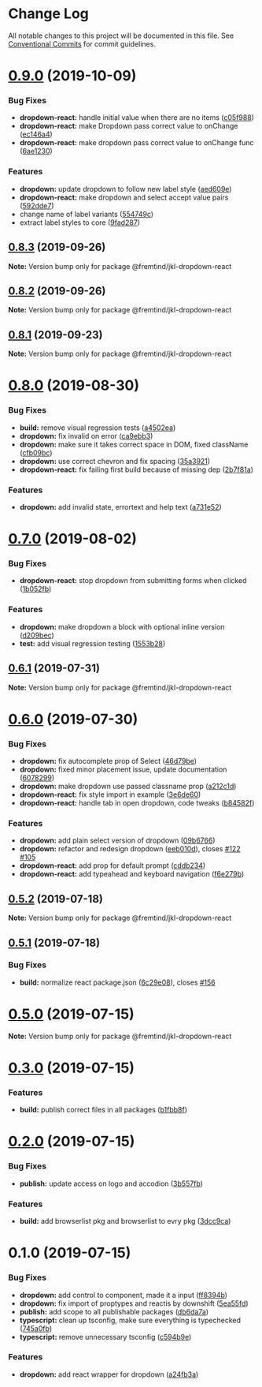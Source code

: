 # Change Log

All notable changes to this project will be documented in this file.
See [Conventional Commits](https://conventionalcommits.org) for commit guidelines.

# [0.9.0](https://github.com/fremtind/jokul/compare/@fremtind/jkl-dropdown-react@0.8.3...@fremtind/jkl-dropdown-react@0.9.0) (2019-10-09)


### Bug Fixes

* **dropdown-react:** handle initial value when there are no items ([c05f988](https://github.com/fremtind/jokul/commit/c05f988))
* **dropdown-react:** make Dropdown pass correct value to onChange ([ec146a4](https://github.com/fremtind/jokul/commit/ec146a4))
* **dropdown-react:** make dropdown pass correct value to onChange func ([6ae1230](https://github.com/fremtind/jokul/commit/6ae1230))


### Features

* **dropdown:** update dropdown to follow new label style ([aed609e](https://github.com/fremtind/jokul/commit/aed609e))
* **dropdown-react:** make dropdown and select accept value pairs ([592dde7](https://github.com/fremtind/jokul/commit/592dde7))
* change name of label variants ([554749c](https://github.com/fremtind/jokul/commit/554749c))
* extract label styles to core ([9fad287](https://github.com/fremtind/jokul/commit/9fad287))





## [0.8.3](https://github.com/fremtind/jokul/compare/@fremtind/jkl-dropdown-react@0.8.2...@fremtind/jkl-dropdown-react@0.8.3) (2019-09-26)

**Note:** Version bump only for package @fremtind/jkl-dropdown-react





## [0.8.2](https://github.com/fremtind/jokul/compare/@fremtind/jkl-dropdown-react@0.8.1...@fremtind/jkl-dropdown-react@0.8.2) (2019-09-26)

**Note:** Version bump only for package @fremtind/jkl-dropdown-react





## [0.8.1](https://github.com/fremtind/jokul/compare/@fremtind/jkl-dropdown-react@0.8.0...@fremtind/jkl-dropdown-react@0.8.1) (2019-09-23)

**Note:** Version bump only for package @fremtind/jkl-dropdown-react





# [0.8.0](https://github.com/fremtind/jokul/compare/@fremtind/jkl-dropdown-react@0.7.0...@fremtind/jkl-dropdown-react@0.8.0) (2019-08-30)


### Bug Fixes

* **build:** remove visual regression tests ([a4502ea](https://github.com/fremtind/jokul/commit/a4502ea))
* **dropdown:** fix invalid on error ([ca9ebb3](https://github.com/fremtind/jokul/commit/ca9ebb3))
* **dropdown:** make sure it takes correct space in DOM, fixed className ([cfb09bc](https://github.com/fremtind/jokul/commit/cfb09bc))
* **dropdown:** use correct chevron and fix spacing ([35a3921](https://github.com/fremtind/jokul/commit/35a3921))
* **dropdown-react:** fix failing first build because of missing dep ([2b7f81a](https://github.com/fremtind/jokul/commit/2b7f81a))


### Features

* **dropdown:** add invalid state, errortext and help text ([a731e52](https://github.com/fremtind/jokul/commit/a731e52))





# [0.7.0](https://github.com/fremtind/jokul/compare/@fremtind/jkl-dropdown-react@0.6.1...@fremtind/jkl-dropdown-react@0.7.0) (2019-08-02)


### Bug Fixes

* **dropdown-react:** stop dropdown from submitting forms when clicked ([1b052fb](https://github.com/fremtind/jokul/commit/1b052fb))


### Features

* **dropdown:** make dropdown a block with optional inline version ([d209bec](https://github.com/fremtind/jokul/commit/d209bec))
* **test:** add visual regression testing ([1553b28](https://github.com/fremtind/jokul/commit/1553b28))





## [0.6.1](https://github.com/fremtind/jokul/compare/@fremtind/jkl-dropdown-react@0.6.0...@fremtind/jkl-dropdown-react@0.6.1) (2019-07-31)

**Note:** Version bump only for package @fremtind/jkl-dropdown-react





# [0.6.0](https://github.com/fremtind/jokul/compare/@fremtind/jkl-dropdown-react@0.5.2...@fremtind/jkl-dropdown-react@0.6.0) (2019-07-30)


### Bug Fixes

* **dropdown:** fix autocomplete prop of Select ([46d79be](https://github.com/fremtind/jokul/commit/46d79be))
* **dropdown:** fixed minor placement issue, update documentation ([6078299](https://github.com/fremtind/jokul/commit/6078299))
* **dropdown:** make dropdown use passed classname prop ([a212c1d](https://github.com/fremtind/jokul/commit/a212c1d))
* **dropdown-react:** fix style import in example ([3e6de60](https://github.com/fremtind/jokul/commit/3e6de60))
* **dropdown-react:** handle tab in open dropdown, code tweaks ([b84582f](https://github.com/fremtind/jokul/commit/b84582f))


### Features

* **dropdown:** add plain select version of dropdown ([09b6766](https://github.com/fremtind/jokul/commit/09b6766))
* **dropdown:** refactor and redesign dropdown ([eeb010d](https://github.com/fremtind/jokul/commit/eeb010d)), closes [#122](https://github.com/fremtind/jokul/issues/122) [#105](https://github.com/fremtind/jokul/issues/105)
* **dropdown-react:** add prop for default prompt ([cddb234](https://github.com/fremtind/jokul/commit/cddb234))
* **dropdown-react:** add typeahead and keyboard navigation ([f6e279b](https://github.com/fremtind/jokul/commit/f6e279b))





## [0.5.2](https://github.com/fremtind/jokul/compare/@fremtind/jkl-dropdown-react@0.5.1...@fremtind/jkl-dropdown-react@0.5.2) (2019-07-18)

**Note:** Version bump only for package @fremtind/jkl-dropdown-react





## [0.5.1](https://github.com/fremtind/jokul/compare/@fremtind/jkl-dropdown-react@0.5.0...@fremtind/jkl-dropdown-react@0.5.1) (2019-07-18)


### Bug Fixes

* **build:** normalize react package.json ([6c29e08](https://github.com/fremtind/jokul/commit/6c29e08)), closes [#156](https://github.com/fremtind/jokul/issues/156)





# [0.5.0](https://github.com/fremtind/jokul/compare/@fremtind/jkl-dropdown-react@0.3.0...@fremtind/jkl-dropdown-react@0.5.0) (2019-07-15)

**Note:** Version bump only for package @fremtind/jkl-dropdown-react





# [0.3.0](https://github.com/fremtind/jokul/compare/@fremtind/jkl-dropdown-react@0.2.0...@fremtind/jkl-dropdown-react@0.3.0) (2019-07-15)


### Features

* **build:** publish correct files in all packages ([b1fbb8f](https://github.com/fremtind/jokul/commit/b1fbb8f))





# [0.2.0](https://github.com/fremtind/jokul/compare/@fremtind/jkl-dropdown-react@0.1.0...@fremtind/jkl-dropdown-react@0.2.0) (2019-07-15)

### Bug Fixes

-   **publish:** update access on logo and accodion ([3b557fb](https://github.com/fremtind/jokul/commit/3b557fb))

### Features

-   **build:** add browserlist pkg and browserlist to evry pkg ([3dcc9ca](https://github.com/fremtind/jokul/commit/3dcc9ca))

# 0.1.0 (2019-07-15)

### Bug Fixes

-   **dropdown:** add control to component, made it a input ([ff8394b](https://github.com/fremtind/jokul/commit/ff8394b))
-   **dropdown:** fix import of proptypes and reactis by downshift ([5ea55fd](https://github.com/fremtind/jokul/commit/5ea55fd))
-   **publish:** add scope to all publishable packages ([db6da7a](https://github.com/fremtind/jokul/commit/db6da7a))
-   **typescript:** clean up tsconfig, make sure everything is typechecked ([745a0fb](https://github.com/fremtind/jokul/commit/745a0fb))
-   **typescript:** remove unnecessary tsconfig ([c594b9e](https://github.com/fremtind/jokul/commit/c594b9e))

### Features

-   **dropdown:** add react wrapper for dropdown ([a24fb3a](https://github.com/fremtind/jokul/commit/a24fb3a))
